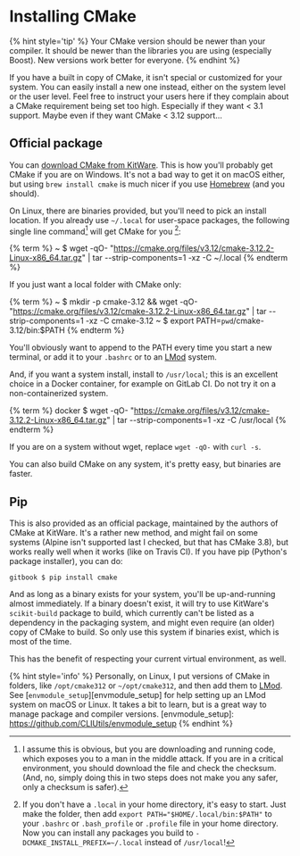 # Installing CMake

{% hint style='tip' %}
Your CMake version should be newer than your compiler. It should be newer than the libraries you are using (especially Boost). New versions work better for everyone.
{% endhint %}

If you have a built in copy of CMake, it isn't special or customized for your system. You can easily install a new one instead, either on the system level or the user level. Feel free to instruct your users here if they complain about a CMake requirement being set too high. Especially if they want < 3.1 support. Maybe even if they want CMake < 3.12 support...

## Official package

You can [download CMake from KitWare][cmake-download]. This is how you'll probably get CMake if you are on Windows. It's not a bad way to get it on macOS either, but using `brew install cmake` is much nicer if you use [Homebrew](https://brew.sh) (and you should).

On Linux, there are binaries provided, but you'll need to pick an install location. If you already use `~/.local` for user-space packages, the following single line command[^1] will get CMake for you [^2]:

{% term %}
~ $ wget -qO- "https://cmake.org/files/v3.12/cmake-3.12.2-Linux-x86_64.tar.gz" | tar --strip-components=1 -xz -C ~/.local
{% endterm %}

If you just want a local folder with CMake only:

{% term %}
~ $ mkdir -p cmake-3.12 && wget -qO- "https://cmake.org/files/v3.12/cmake-3.12.2-Linux-x86_64.tar.gz" | tar --strip-components=1 -xz -C cmake-3.12
~ $ export PATH=`pwd`/cmake-3.12/bin:$PATH
{% endterm %}

You'll obviously want to append to the PATH every time you start a new terminal, or add it to your `.bashrc` or to an [LMod] system.

And, if you want a system install, install to `/usr/local`; this is an excellent choice in a Docker container, for example on GitLab CI. Do not try it on a non-containerized system.

{% term %}
docker $ wget -qO- "https://cmake.org/files/v3.12/cmake-3.12.2-Linux-x86_64.tar.gz" | tar --strip-components=1 -xz -C /usr/local
{% endterm %}


If you are on a system without wget, replace `wget -qO-` with `curl -s`.

You can also build CMake on any system, it's pretty easy, but binaries are faster.

## Pip

This is also provided as an official package, maintained by the authors of CMake at KitWare. It's a rather new method, and might fail on some systems (Alpine isn't supported last I checked, but that has CMake 3.8), but works really well when it works (like on Travis CI). If you have pip (Python's package installer), you can do:

```term
gitbook $ pip install cmake
```

And as long as a binary exists for your system, you'll be up-and-running almost immediately. If a binary doesn't exist, it will try to use KitWare's `scikit-build` package to build, which currently can't be listed as a dependency in the packaging system, and might even require (an older) copy of CMake to build. So only use this system if binaries exist, which is most of the time.

This has the benefit of respecting your current virtual environment, as well.

{% hint style='info' %}
Personally, on Linux, I put versions of CMake in folders, like `/opt/cmake312` or `~/opt/cmake312`, and then add them to [LMod]. See [`envmodule_setup`][envmodule_setup] for help setting up an LMod system on macOS or Linux. It takes a bit to learn, but is a great way to manage package and compiler versions.
[envmodule_setup]: https://github.com/CLIUtils/envmodule_setup
{% endhint %}

[^1]: I assume this is obvious, but you are downloading and running code, which exposes you to a man in the middle attack. If you are in a critical environment, you should download the file and check the checksum. (And, no, simply doing this in two steps does not make you any safer, only a checksum is safer).
[^2]: If you don't have a `.local` in your home directory, it's easy to start. Just make the folder, then add `export PATH="$HOME/.local/bin:$PATH"` to your `.bashrc` or `.bash_profile` or `.profile` file in your home directory. Now you can install any packages you build to `-DCMAKE_INSTALL_PREFIX=~/.local` instead of `/usr/local`!

[cmake-download]: https://cmake.org/download/
[LMod]: http://lmod.readthedocs.io/en/latest/
